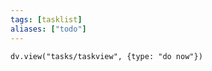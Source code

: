 ```yaml
---
tags: [tasklist]
aliases: ["todo"]
---
```

```dataviewjs
dv.view("tasks/taskview", {type: "do now"})
```

